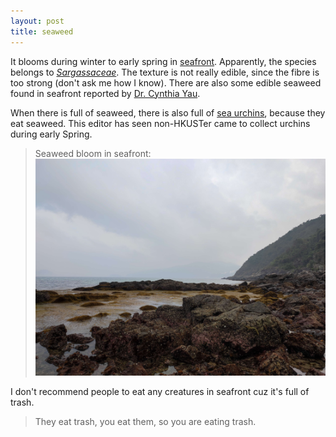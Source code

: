 ```yaml
---
layout: post
title: seaweed
---
```

It blooms during winter to early spring in [seafront](). Apparently, the species belongs to [*Sargassaceae*](https://en.wikipedia.org/wiki/Sargassaceae). The texture is not really edible, since the fibre is too strong (don't ask me how I know). There are also some edible seaweed found in seafront reported by [Dr. Cynthia Yau](https://facultyprofiles.hkust.edu.hk/profiles.php?profile=sin-ting-cynthia-yau-cynthiastyau).

When there is full of seaweed, there is also full of [sea urchins](sea_urchin.md), because they eat seaweed. This editor has seen non-HKUSTer came to collect urchins during early Spring.

> Seaweed bloom in seafront:
![seaweed_bloom](/media/seaweedbloom.jpg)

I don't recommend people to eat any creatures in seafront cuz it's full of trash.

> They eat trash, you eat them, so you are eating trash.